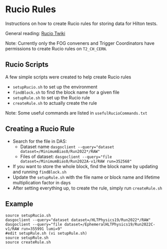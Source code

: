 # Rucio Rules

Instructions on how to create Rucio rules for storing data for Hilton tests.

General reading: [Rucio Twiki](https://twiki.cern.ch/twiki/bin/viewauth/CMS/Rucio)

Note: Currently only the FOG conveners and Trigger Coordinators have permissions to create Rucio rules on `T2_CH_CERN`.

## Rucio Scripts

A few simple scripts were created to help create Rucio rules

- `setupRucio.sh` to set up the environment
- `findBlock.sh` to find the block name for a given file
- `setupRule.sh` to set up the Rucio rule
- `createRule.sh` to actually create the rule

Note: Some useful commands are listed in `usefulRucioCommands.txt`

## Creating a Rucio Rule

- Search for the file in DAS:
  - Dataset name `dasgoclient --query="dataset dataset=/MinimumBias0/Run2022*/RAW"`
  - Files of dataset: `dasgoclient --query="file dataset=/MinimumBias0/Run2022A-v1/RAW run=352568"`
- If you want to store the whole block, find the block name by updating and running `findBlock.sh`
- Update the `setupRule.sh` with the file name or block name and lifetime multiplication factor in days
- After setting everything up, to create the rule, simply run `createRule.sh` 

## Example

```
source setupRucio.sh 
dasgoclient --query="dataset dataset=/HLTPhysics19/Run2022*/RAW"
dasgoclient --query="file dataset=/EphemeralHLTPhysics19/Run2022C-v1/RAW run=355991 lumi=9"
#edit setupRule.sh (vi setupRule.sh)
source setupRule.sh
source createRule.sh 
```
